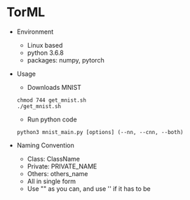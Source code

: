 # TorML

* Environment
    * Linux based
    * python 3.6.8
    * packages: numpy, pytorch

* Usage
    * Downloads MNIST
    ```
    chmod 744 get_mnist.sh
    ./get_mnist.sh
    ```

    * Run python code
    ```
    python3 mnist_main.py [options] (--nn, --cnn, --both)
    ```
    
* Naming Convention
    * Class: ClassName
    * Private: PRIVATE_NAME
    * Others: others_name
    * All in single form
    * Use "" as you can, and use '' if it has to be